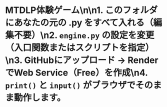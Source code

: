 # MTDLP体験ゲーム\n\n1. このフォルダにあなたの元の .py をすべて入れる（編集不要）\n2. `engine.py` の設定を変更（入口関数またはスクリプトを指定）\n3. GitHubにアップロード → RenderでWeb Service（Free）を作成\n4. `print()` と `input()` がブラウザでそのまま動作します。